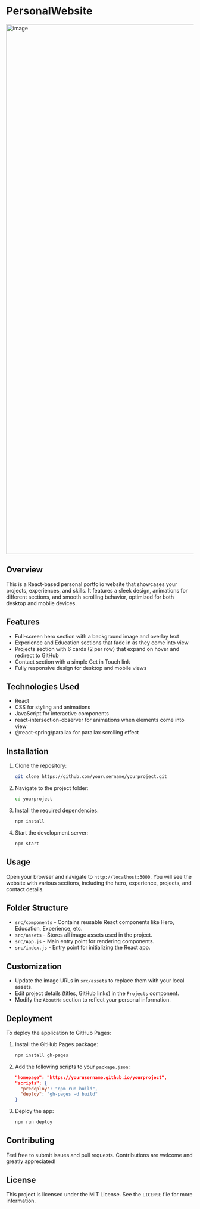 # PersonalWebsite
<img width="1422" alt="image" src="https://github.com/user-attachments/assets/36d6a607-4ac1-447b-8795-efe91e19db23">

## Overview

This is a React-based personal portfolio website that showcases your projects, experiences, and skills. It features a sleek design, animations for different sections, and smooth scrolling behavior, optimized for both desktop and mobile devices.

## Features

- Full-screen hero section with a background image and overlay text
- Experience and Education sections that fade in as they come into view
- Projects section with 6 cards (2 per row) that expand on hover and redirect to GitHub
- Contact section with a simple Get in Touch link
- Fully responsive design for desktop and mobile views

## Technologies Used

- React
- CSS for styling and animations
- JavaScript for interactive components
- react-intersection-observer for animations when elements come into view
- @react-spring/parallax for parallax scrolling effect

## Installation

1. Clone the repository:
   ```bash
   git clone https://github.com/yourusername/yourproject.git
   ```

2. Navigate to the project folder:
   ```bash
   cd yourproject
   ```

3. Install the required dependencies:
   ```bash
   npm install
   ```

4. Start the development server:
   ```bash
   npm start
   ```

## Usage

Open your browser and navigate to `http://localhost:3000`. You will see the website with various sections, including the hero, experience, projects, and contact details.

## Folder Structure

- `src/components` - Contains reusable React components like Hero, Education, Experience, etc.
- `src/assets` - Stores all image assets used in the project.
- `src/App.js` - Main entry point for rendering components.
- `src/index.js` - Entry point for initializing the React app.

## Customization

- Update the image URLs in `src/assets` to replace them with your local assets.
- Edit project details (titles, GitHub links) in the `Projects` component.
- Modify the `AboutMe` section to reflect your personal information.

## Deployment

To deploy the application to GitHub Pages:
1. Install the GitHub Pages package:
   ```bash
   npm install gh-pages
   ```

2. Add the following scripts to your `package.json`:
   ```json
   "homepage": "https://yourusername.github.io/yourproject",
   "scripts": {
     "predeploy": "npm run build",
     "deploy": "gh-pages -d build"
   }
   ```

3. Deploy the app:
   ```bash
   npm run deploy
   ```

## Contributing

Feel free to submit issues and pull requests. Contributions are welcome and greatly appreciated!

## License

This project is licensed under the MIT License. See the `LICENSE` file for more information.




